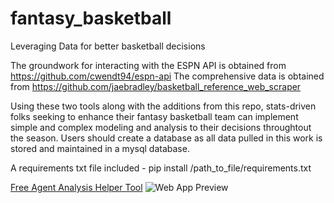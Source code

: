 # fantasy_basketball
Leveraging Data for better basketball decisions

The groundwork for interacting with the ESPN API is obtained from https://github.com/cwendt94/espn-api
The comprehensive data is obtained from https://github.com/jaebradley/basketball_reference_web_scraper

Using these two tools along with the additions from this repo, stats-driven folks seeking to enhance their fantasy basketball team can implement 
simple and complex modeling and analysis to their decisions throughtout the season. Users should create a database as all data pulled in this work is stored and maintained in a mysql database. 

A requirements txt file included - pip install /path_to_file/requirements.txt

[Free Agent Analysis Helper Tool](https://fantasy-basketball-team-dash-aef016454ed4.herokuapp.com/)
![Web App Preview]([https://github.com/francisco-avalos/fantasy_basketball/assets/26608744/b71fcf1a-a5cd-41e0-a5fc-6dedeaf97c89](https://github.com/francisco-avalos/fantasy_basketball/blob/main/assets/basketball_hoops2.jpg)https://github.com/francisco-avalos/fantasy_basketball/blob/main/assets/basketball_hoops2.jpg)

